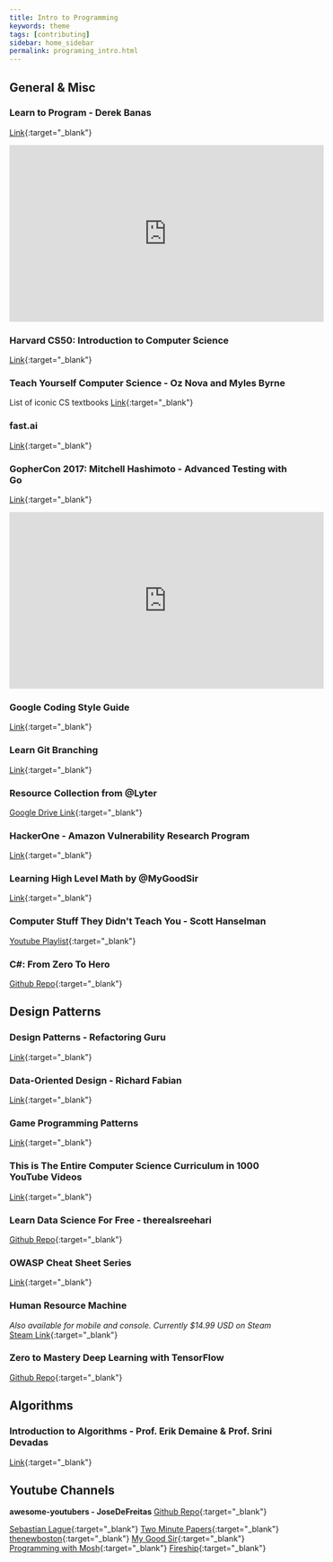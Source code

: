 ```yaml
---
title: Intro to Programming
keywords: theme
tags: [contributing]
sidebar: home_sidebar
permalink: programing_intro.html
---
```


## General & Misc

### Learn to Program - Derek Banas

[Link](https://www.youtube.com/watch?v=nwjAHQERL08&list=PLGLfVvz_LVvTn3cK5e6LjhgGiSeVlIRwt){:target="_blank"}

<iframe width="560" height="315" src="https://www.youtube.com/embed/nwjAHQERL08" frameborder="0" allow="accelerometer; autoplay; clipboard-write; encrypted-media; gyroscope; picture-in-picture" allowfullscreen></iframe>

### Harvard CS50: Introduction to Computer Science
[Link](https://online-learning.harvard.edu/course/cs50-introduction-computer-science?delta=0){:target="_blank"}

### Teach Yourself Computer Science - Oz Nova and Myles Byrne
List of iconic CS textbooks
[Link](https://teachyourselfcs.com/){:target="_blank"}

### fast.ai
[Link](https://www.fast.ai/){:target="_blank"}

### GopherCon 2017: Mitchell Hashimoto - Advanced Testing with Go
[Link](https://www.youtube.com/watch?v=8hQG7QlcLBk){:target="_blank"}

<iframe width="560" height="315" src="https://www.youtube.com/embed/8hQG7QlcLBk" frameborder="0" allow="accelerometer; autoplay; clipboard-write; encrypted-media; gyroscope; picture-in-picture" allowfullscreen></iframe>

### Google Coding Style Guide
[Link](https://google.github.io/styleguide/){:target="_blank"}

### Learn Git Branching
[Link](https://learngitbranching.js.org/){:target="_blank"}

### Resource Collection from @Lyter
[Google Drive Link](https://drive.google.com/drive/folders/1fHDAInJljq-3VcSKNmilznxzdJZZ_cao){:target="_blank"}

### HackerOne - Amazon Vulnerability Research Program
[Link](https://hackerone.com/amazonvrp?type=team){:target="_blank"}

### Learning High Level Math by @MyGoodSir
[Link](/docs/HowToRead.pdf){:target="_blank"}

### Computer Stuff They Didn't Teach You - Scott Hanselman
[Youtube Playlist](https://www.youtube.com/playlist?list=PL0M0zPgJ3HSesuPIObeUVQNbKqlw5U2Vr){:target="_blank"}

### C#: From Zero To Hero
[Github Repo](https://github.com/csinn/CSharp-From-Zero-To-Hero){:target="_blank"}

## Design Patterns

### Design Patterns - Refactoring Guru
[Link](https://refactoring.guru/design-patterns/catalog){:target="_blank"}

### Data-Oriented Design - Richard Fabian
[Link](https://www.dataorienteddesign.com/dodbook/){:target="_blank"}

### Game Programming Patterns
[Link](http://gameprogrammingpatterns.com/contents.html){:target="_blank"}

### This is The Entire Computer Science Curriculum in 1000 YouTube Videos
[Link](https://laconicml.com/computer-science-curriculum-youtube-videos/){:target="_blank"}

### Learn Data Science For Free - therealsreehari
[Github Repo](https://github.com/therealsreehari/Learn-Data-Science-For-Free){:target="_blank"}

### OWASP Cheat Sheet Series
[Link](https://cheatsheetseries.owasp.org/index.html){:target="_blank"}

### Human Resource Machine
*Also available for mobile and console. Currently $14.99 USD on Steam*
[Steam Link](https://store.steampowered.com/app/375820/Human_Resource_Machine/){:target="_blank"}

### Zero to Mastery Deep Learning with TensorFlow
[Github Repo](https://github.com/mrdbourke/tensorflow-deep-learning){:target="_blank"}

## Algorithms

### Introduction to Algorithms - Prof. Erik Demaine & Prof. Srini Devadas
[Link](https://ocw.mit.edu/courses/electrical-engineering-and-computer-science/6-006-introduction-to-algorithms-fall-2011/){:target="_blank"}

## Youtube Channels

__awesome-youtubers - JoseDeFreitas__
[Github Repo](https://github.com/JoseDeFreitas/awesome-youtubers){:target="_blank"}

[Sebastian Lague](https://www.youtube.com/channel/UCmtyQOKKmrMVaKuRXz02jbQ/videos){:target="_blank"}
[Two Minute Papers](https://www.youtube.com/channel/UCbfYPyITQ-7l4upoX8nvctg){:target="_blank"}
[thenewboston](https://www.youtube.com/channel/UCJbPGzawDH1njbqV-D5HqKw){:target="_blank"}
[My Good Sir](https://www.youtube.com/channel/UCyXDeJ8BoBQVN7z2V9zUPFA){:target="_blank"}
[Programming with Mosh](https://www.youtube.com/channel/UCWv7vMbMWH4-V0ZXdmDpPBA/playlists){:target="_blank"}
[Fireship](https://www.youtube.com/channel/UCsBjURrPoezykLs9EqgamOA/videos){:target="_blank"}
